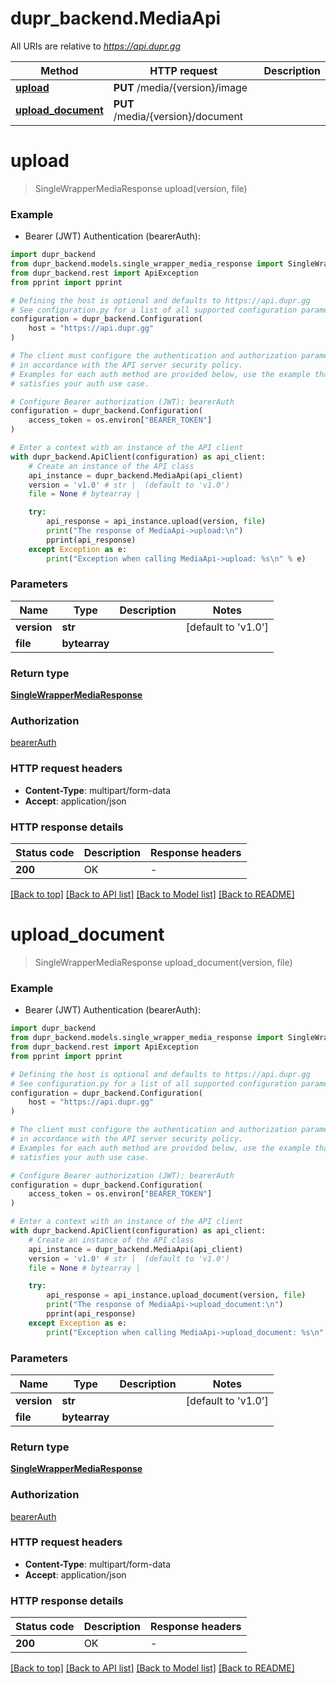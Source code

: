 # dupr_backend.MediaApi

All URIs are relative to *https://api.dupr.gg*

Method | HTTP request | Description
------------- | ------------- | -------------
[**upload**](MediaApi.md#upload) | **PUT** /media/{version}/image | 
[**upload_document**](MediaApi.md#upload_document) | **PUT** /media/{version}/document | 


# **upload**
> SingleWrapperMediaResponse upload(version, file)

### Example

* Bearer (JWT) Authentication (bearerAuth):

```python
import dupr_backend
from dupr_backend.models.single_wrapper_media_response import SingleWrapperMediaResponse
from dupr_backend.rest import ApiException
from pprint import pprint

# Defining the host is optional and defaults to https://api.dupr.gg
# See configuration.py for a list of all supported configuration parameters.
configuration = dupr_backend.Configuration(
    host = "https://api.dupr.gg"
)

# The client must configure the authentication and authorization parameters
# in accordance with the API server security policy.
# Examples for each auth method are provided below, use the example that
# satisfies your auth use case.

# Configure Bearer authorization (JWT): bearerAuth
configuration = dupr_backend.Configuration(
    access_token = os.environ["BEARER_TOKEN"]
)

# Enter a context with an instance of the API client
with dupr_backend.ApiClient(configuration) as api_client:
    # Create an instance of the API class
    api_instance = dupr_backend.MediaApi(api_client)
    version = 'v1.0' # str |  (default to 'v1.0')
    file = None # bytearray | 

    try:
        api_response = api_instance.upload(version, file)
        print("The response of MediaApi->upload:\n")
        pprint(api_response)
    except Exception as e:
        print("Exception when calling MediaApi->upload: %s\n" % e)
```



### Parameters


Name | Type | Description  | Notes
------------- | ------------- | ------------- | -------------
 **version** | **str**|  | [default to &#39;v1.0&#39;]
 **file** | **bytearray**|  | 

### Return type

[**SingleWrapperMediaResponse**](SingleWrapperMediaResponse.md)

### Authorization

[bearerAuth](../README.md#bearerAuth)

### HTTP request headers

 - **Content-Type**: multipart/form-data
 - **Accept**: application/json

### HTTP response details

| Status code | Description | Response headers |
|-------------|-------------|------------------|
**200** | OK |  -  |

[[Back to top]](#) [[Back to API list]](../README.md#documentation-for-api-endpoints) [[Back to Model list]](../README.md#documentation-for-models) [[Back to README]](../README.md)

# **upload_document**
> SingleWrapperMediaResponse upload_document(version, file)

### Example

* Bearer (JWT) Authentication (bearerAuth):

```python
import dupr_backend
from dupr_backend.models.single_wrapper_media_response import SingleWrapperMediaResponse
from dupr_backend.rest import ApiException
from pprint import pprint

# Defining the host is optional and defaults to https://api.dupr.gg
# See configuration.py for a list of all supported configuration parameters.
configuration = dupr_backend.Configuration(
    host = "https://api.dupr.gg"
)

# The client must configure the authentication and authorization parameters
# in accordance with the API server security policy.
# Examples for each auth method are provided below, use the example that
# satisfies your auth use case.

# Configure Bearer authorization (JWT): bearerAuth
configuration = dupr_backend.Configuration(
    access_token = os.environ["BEARER_TOKEN"]
)

# Enter a context with an instance of the API client
with dupr_backend.ApiClient(configuration) as api_client:
    # Create an instance of the API class
    api_instance = dupr_backend.MediaApi(api_client)
    version = 'v1.0' # str |  (default to 'v1.0')
    file = None # bytearray | 

    try:
        api_response = api_instance.upload_document(version, file)
        print("The response of MediaApi->upload_document:\n")
        pprint(api_response)
    except Exception as e:
        print("Exception when calling MediaApi->upload_document: %s\n" % e)
```



### Parameters


Name | Type | Description  | Notes
------------- | ------------- | ------------- | -------------
 **version** | **str**|  | [default to &#39;v1.0&#39;]
 **file** | **bytearray**|  | 

### Return type

[**SingleWrapperMediaResponse**](SingleWrapperMediaResponse.md)

### Authorization

[bearerAuth](../README.md#bearerAuth)

### HTTP request headers

 - **Content-Type**: multipart/form-data
 - **Accept**: application/json

### HTTP response details

| Status code | Description | Response headers |
|-------------|-------------|------------------|
**200** | OK |  -  |

[[Back to top]](#) [[Back to API list]](../README.md#documentation-for-api-endpoints) [[Back to Model list]](../README.md#documentation-for-models) [[Back to README]](../README.md)

